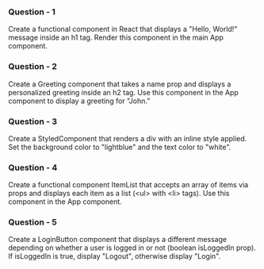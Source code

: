 ### Question - 1
Create a functional component in React that displays a "Hello, World!" message inside an h1 tag. Render this component in the main App component.
### Question - 2
Create a Greeting component that takes a name prop and displays a personalized greeting inside an h2 tag. Use this component in the App component to display a greeting for "John.”
### Question - 3
Create a StyledComponent that renders a div with an inline style applied. Set the background color to "lightblue" and the text color to "white".
### Question - 4
Create a functional component ItemList that accepts an array of items via props and displays each item as a list (&lt;ul&gt; with &lt;li&gt; tags). Use this component in the App component.
### Question - 5
Create a LoginButton component that displays a different message depending on whether a user is logged in or not (boolean isLoggedIn prop). If isLoggedIn is true, display "Logout", otherwise display "Login".
